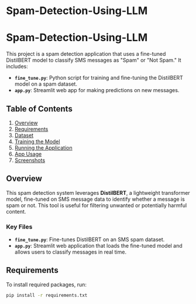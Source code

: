 # Spam-Detection-Using-LLM
# Spam-Detection-Using-LLM

This project is a spam detection application that uses a fine-tuned DistilBERT model to classify SMS messages as "Spam" or "Not Spam." It includes:
- **`fine_tune.py`**: Python script for training and fine-tuning the DistilBERT model on a spam dataset.
- **`app.py`**: Streamlit web app for making predictions on new messages.

## Table of Contents
1. [Overview](#overview)
2. [Requirements](#requirements)
3. [Dataset](#dataset)
4. [Training the Model](#training-the-model)
5. [Running the Application](#running-the-application)
6. [App Usage](#app-usage)
7. [Screenshots](#screenshots)

## Overview

This spam detection system leverages **DistilBERT**, a lightweight transformer model, fine-tuned on SMS message data to identify whether a message is spam or not. This tool is useful for filtering unwanted or potentially harmful content.

### Key Files
- **`fine_tune.py`**: Fine-tunes DistilBERT on an SMS spam dataset.
- **`app.py`**: Streamlit web application that loads the fine-tuned model and allows users to classify messages in real time.

## Requirements

To install required packages, run:

```bash
pip install -r requirements.txt

